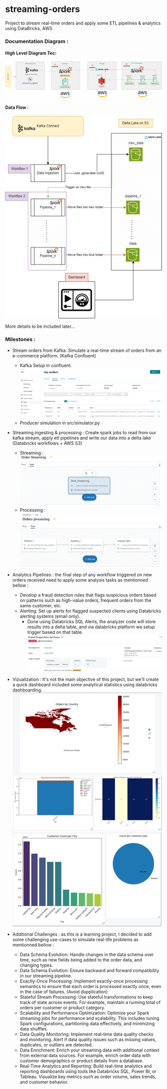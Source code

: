 # streaming-orders
Project to stream real-time orders and apply some ETL pipelines &amp; analytics using DataBricks, AWS

### Documentation Diagram : 

#### High Level Diagram Tec:
![High-Level Diagram](docs/diagrams/streaming-orders-highlevel.drawio.png?raw=true "High-Level")

#### Data Flow : 
![Data Flow Diagram](docs/diagrams/Low-level-data-flow.drawio.png?raw=true "Data Flow")


More details to be included later...

### Milestones : 

+ Stream orders from Kafka: Simulate a real-time stream of orders from an e-commerce platform. (Kafka Confluent)
    - Kafka Setup in confluent.
         ![KafkaTopic](docs/screens/kafka_topic.png?raw=true "KafkaTopic")
    - Producer simulation in src/simulator.py
+ Streaming ingesting & processing : Create spark jobs to read from our kafka stream, apply etl pipelines and write our data into a delta lake (Databricks workflows + AWS S3)
    - Streaming : 
        ![Streamingflow](docs/screens/streaming_workflow.PNG?raw=true "Streamingflow")
    - Processing :
        ![Processingflow](docs/screens/processing_workflow.png?raw=true "Processingflow")
+ Analytics Pipelines : the final step of any workflow triggered on new orders received need to apply some analysis tasks as mentionned bellow :
    - Develop a fraud detection rules that flags suspicious orders based on patterns such as high-value orders, frequent orders from the same customer, etc.
    - Alerting: Set up alerts for flagged suspected clients using Databricks alerting systems (email only).
        + Done using Databricks SQL Alerts, the analyzer code will store results into a delta table, and via databricks platform we setup trigger based on that table.
            ![Fraud Rule](docs/screens/Fraud_alerts.png?raw=true "Fraud Rule")

+ Vizualization : It's not the main objective of this project, but we'll create a quick dashboard included some analytical statistics using databricks dashboarding.
    ![dash_1](docs/screens/dash_1.png?raw=true "dash_1")
    ![dash_2](docs/screens/dash_2.png?raw=true "dash_2")
    ![dash_3](docs/screens/dash_3.png?raw=true "dash_3")

 
+ Additional Challenges : as this is a learning project, I decided to add some challenging use-cases to simulate real-life problems as mentionned bellow :
    -  Data Schema Evolution: Handle changes in the data schema over time, such as new fields being added to the order data, and changing types.
    -  Data Schema Evolution: Ensure backward and forward compatibility in our streaming pipeline.
    -  Exactly-Once Processing: Implement exactly-once processing semantics to ensure that each order is processed exactly once, even in the case of failures. (Avoid dupplication)
    -  Stateful Stream Processing: Use stateful transformations to keep track of state across events. For example, maintain a running total of orders per customer or product category.
    -  Scalability and Performance Optimization: Optimize your Spark streaming jobs for performance and scalability. This includes tuning Spark configurations, partitioning data effectively, and minimizing data shuffles.
    -  Data Quality Monitoring: Implement real-time data quality checks and monitoring. Alert if data quality issues such as missing values, duplicates, or outliers are detected.
    -  Data Enrichment: Enrich your streaming data with additional context from external data sources. For example, enrich order data with customer demographics or product details from a database.
    -  Real-Time Analytics and Reporting: Build real-time analytics and reporting dashboards using tools like Databricks SQL, Power BI, or Tableau. Visualize key metrics such as order volume, sales trends, and customer behavior.
 

